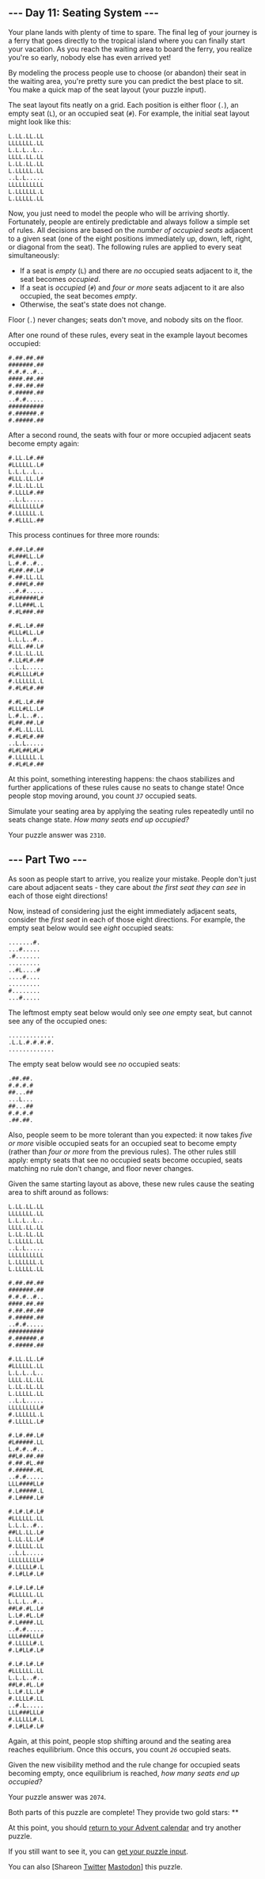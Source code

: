 
--- Day 11: Seating System ---
------------------------------

Your plane lands with plenty of time to spare. The final leg of your journey is a ferry that goes directly to the tropical island where you can finally start your vacation. As you reach the waiting area to board the ferry, you realize you're so early, nobody else has even arrived yet!


By modeling the process people use to choose (or abandon) their seat in the waiting area, you're pretty sure you can predict the best place to sit. You make a quick map of the seat layout (your puzzle input).


The seat layout fits neatly on a grid. Each position is either floor (`.`), an empty seat (`L`), or an occupied seat (`#`). For example, the initial seat layout might look like this:



```
L.LL.LL.LL
LLLLLLL.LL
L.L.L..L..
LLLL.LL.LL
L.LL.LL.LL
L.LLLLL.LL
..L.L.....
LLLLLLLLLL
L.LLLLLL.L
L.LLLLL.LL

```

Now, you just need to model the people who will be arriving shortly. Fortunately, people are entirely predictable and always follow a simple set of rules. All decisions are based on the *number of occupied seats* adjacent to a given seat (one of the eight positions immediately up, down, left, right, or diagonal from the seat). The following rules are applied to every seat simultaneously:


* If a seat is *empty* (`L`) and there are *no* occupied seats adjacent to it, the seat becomes *occupied*.
* If a seat is *occupied* (`#`) and *four or more* seats adjacent to it are also occupied, the seat becomes *empty*.
* Otherwise, the seat's state does not change.


Floor (`.`) never changes; seats don't move, and nobody sits on the floor.


After one round of these rules, every seat in the example layout becomes occupied:



```
#.##.##.##
#######.##
#.#.#..#..
####.##.##
#.##.##.##
#.#####.##
..#.#.....
##########
#.######.#
#.#####.##

```

After a second round, the seats with four or more occupied adjacent seats become empty again:



```
#.LL.L#.##
#LLLLLL.L#
L.L.L..L..
#LLL.LL.L#
#.LL.LL.LL
#.LLLL#.##
..L.L.....
#LLLLLLLL#
#.LLLLLL.L
#.#LLLL.##

```

This process continues for three more rounds:



```
#.##.L#.##
#L###LL.L#
L.#.#..#..
#L##.##.L#
#.##.LL.LL
#.###L#.##
..#.#.....
#L######L#
#.LL###L.L
#.#L###.##

```


```
#.#L.L#.##
#LLL#LL.L#
L.L.L..#..
#LLL.##.L#
#.LL.LL.LL
#.LL#L#.##
..L.L.....
#L#LLLL#L#
#.LLLLLL.L
#.#L#L#.##

```


```
#.#L.L#.##
#LLL#LL.L#
L.#.L..#..
#L##.##.L#
#.#L.LL.LL
#.#L#L#.##
..L.L.....
#L#L##L#L#
#.LLLLLL.L
#.#L#L#.##

```

At this point, something interesting happens: the chaos stabilizes and further applications of these rules cause no seats to change state! Once people stop moving around, you count *`37`* occupied seats.


Simulate your seating area by applying the seating rules repeatedly until no seats change state. *How many seats end up occupied?*



Your puzzle answer was `2310`.

--- Part Two ---
----------------

As soon as people start to arrive, you realize your mistake. People don't just care about adjacent seats - they care about *the first seat they can see* in each of those eight directions!


Now, instead of considering just the eight immediately adjacent seats, consider the *first seat* in each of those eight directions. For example, the empty seat below would see *eight* occupied seats:



```
.......#.
...#.....
.#.......
.........
..#L....#
....#....
.........
#........
...#.....

```

The leftmost empty seat below would only see *one* empty seat, but cannot see any of the occupied ones:



```
.............
.L.L.#.#.#.#.
.............

```

The empty seat below would see *no* occupied seats:



```
.##.##.
#.#.#.#
##...##
...L...
##...##
#.#.#.#
.##.##.

```

Also, people seem to be more tolerant than you expected: it now takes *five or more* visible occupied seats for an occupied seat to become empty (rather than *four or more* from the previous rules). The other rules still apply: empty seats that see no occupied seats become occupied, seats matching no rule don't change, and floor never changes.


Given the same starting layout as above, these new rules cause the seating area to shift around as follows:



```
L.LL.LL.LL
LLLLLLL.LL
L.L.L..L..
LLLL.LL.LL
L.LL.LL.LL
L.LLLLL.LL
..L.L.....
LLLLLLLLLL
L.LLLLLL.L
L.LLLLL.LL

```


```
#.##.##.##
#######.##
#.#.#..#..
####.##.##
#.##.##.##
#.#####.##
..#.#.....
##########
#.######.#
#.#####.##

```


```
#.LL.LL.L#
#LLLLLL.LL
L.L.L..L..
LLLL.LL.LL
L.LL.LL.LL
L.LLLLL.LL
..L.L.....
LLLLLLLLL#
#.LLLLLL.L
#.LLLLL.L#

```


```
#.L#.##.L#
#L#####.LL
L.#.#..#..
##L#.##.##
#.##.#L.##
#.#####.#L
..#.#.....
LLL####LL#
#.L#####.L
#.L####.L#

```


```
#.L#.L#.L#
#LLLLLL.LL
L.L.L..#..
##LL.LL.L#
L.LL.LL.L#
#.LLLLL.LL
..L.L.....
LLLLLLLLL#
#.LLLLL#.L
#.L#LL#.L#

```


```
#.L#.L#.L#
#LLLLLL.LL
L.L.L..#..
##L#.#L.L#
L.L#.#L.L#
#.L####.LL
..#.#.....
LLL###LLL#
#.LLLLL#.L
#.L#LL#.L#

```


```
#.L#.L#.L#
#LLLLLL.LL
L.L.L..#..
##L#.#L.L#
L.L#.LL.L#
#.LLLL#.LL
..#.L.....
LLL###LLL#
#.LLLLL#.L
#.L#LL#.L#

```

Again, at this point, people stop shifting around and the seating area reaches equilibrium. Once this occurs, you count *`26`* occupied seats.


Given the new visibility method and the rule change for occupied seats becoming empty, once equilibrium is reached, *how many seats end up occupied?*



Your puzzle answer was `2074`.

Both parts of this puzzle are complete! They provide two gold stars: \*\*


At this point, you should [return to your Advent calendar](/2020) and try another puzzle.


If you still want to see it, you can [get your puzzle input](11/input).


You can also [Shareon
 [Twitter](https://twitter.com/intent/tweet?text=I%27ve+completed+%22Seating+System%22+%2D+Day+11+%2D+Advent+of+Code+2020&url=https%3A%2F%2Fadventofcode%2Ecom%2F2020%2Fday%2F11&related=ericwastl&hashtags=AdventOfCode)
[Mastodon](javascript:void(0);)] this puzzle.


